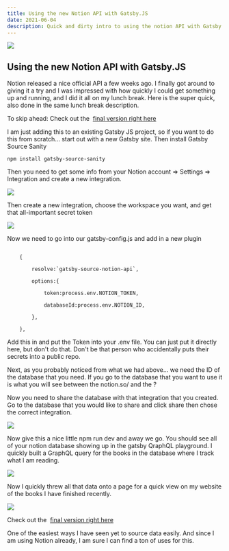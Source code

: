 ```yaml
---
title: Using the new Notion API with Gatsby.JS
date: 2021-06-04
description: Quick and dirty intro to using the notion API with Gatsby.JS.  Written in a lunch break.
---
```


![](https://cdn.sanity.io/images/jzq9n05y/production/5b9369a5b9e1d67c3a1e6fbe864bfcda7827f69d-977x459.png?w=977&h=459&auto=format)

## Using the new Notion API with Gatsby.JS

Notion released a nice official API a few weeks ago. I finally got around to giving it a try and I was impressed with how quickly I could get something up and running, and I did it all on my lunch break. Here is the super quick, also done in the same lunch break description.

To skip ahead: Check out the ​ [final version right here](/bookReviews)

I am just adding this to an existing Gatsby JS project, so if you want to do this from scratch... start out with a new Gatsby site. Then install Gatsby Source Sanity

`npm install gatsby-source-sanity`

Then you need to get some info from your Notion account => Settings => Integration and create a new integration.

![](https://cdn.sanity.io/images/jzq9n05y/production/c8ca5974c2889c37203a003484ae399b7248431b-1068x527.png?w=600)

Then create a new integration, choose the workspace you want, and get that all-important secret token

![](https://cdn.sanity.io/images/jzq9n05y/production/9caada205a665bea7980c58a5c204bf6b549988c-537x212.png?w=600)

Now we need to go into our gatsby-config.js and add in a new plugin

```

    {

        resolve:`gatsby-source-notion-api`,

        options:{

            token:process.env.NOTION_TOKEN,

            databaseId:process.env.NOTION_ID,

        },

    },
```

Add this in and put the Token into your .env file. You can just put it directly here, but don't do that. Don't be that person who accidentally puts their secrets into a public repo.

Next, as you probably noticed from what we had above... we need the ID of the database that you need. If you go to the database that you want to use it is what you will see between the notion.so/ and the ?

Now you need to share the database with that integration that you created. Go to the database that you would like to share and click share then chose the correct integration.

![](https://cdn.sanity.io/images/jzq9n05y/production/0907f038439dbf63882c8f7fabe2583cc34f84b0-476x249.png?w=600)

Now give this a nice little npm run dev and away we go. You should see all of your notion database showing up in the gatsby QraphQL playground. I quickly built a GraphQL query for the books in the database where I track what I am reading.

![](https://cdn.sanity.io/images/jzq9n05y/production/c2043e17686294d2c399b0a80f1505ec9d216a6f-984x421.png?w=600)

Now I quickly threw all that data onto a page for a quick view on my website of the books I have finished recently.

![](https://cdn.sanity.io/images/jzq9n05y/production/bb8154d282544bae7e987ee9ab8c2362de9cf865-646x413.png?w=600)

Check out the ​ [final version right here](/bookReviews)

One of the easiest ways I have seen yet to source data easily. And since I am using Notion already, I am sure I can find a ton of uses for this.
